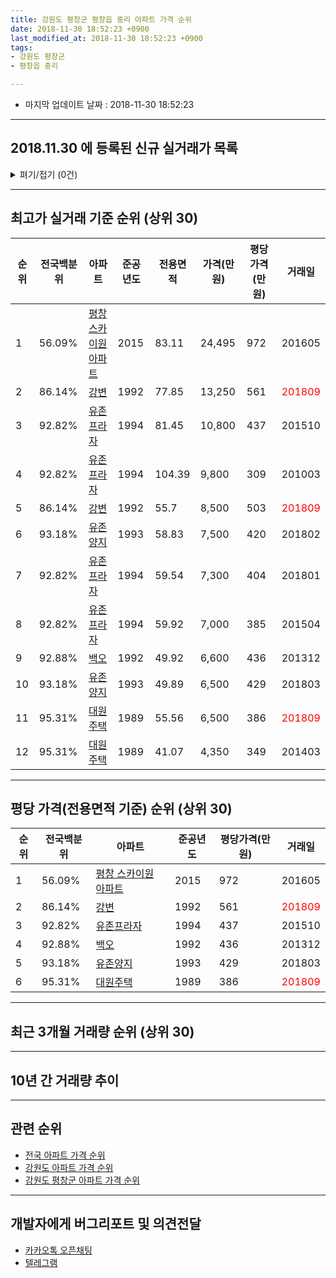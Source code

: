 ```yaml
---
title: 강원도 평창군 평창읍 중리 아파트 가격 순위
date: 2018-11-30 18:52:23 +0900
last_modified_at: 2018-11-30 18:52:23 +0900
tags:
- 강원도 평창군
- 평창읍 중리

---
```


* 마지막 업데이트 날짜 : 2018-11-30 18:52:23

---

## 2018.11.30 에 등록된 신규 실거래가 목록

<details>
<summary>펴기/접기 (0건)</summary>
<div markdown="1">

|아파트|전국백분위|준공년도|전용면적|가격(만원)|평당가격(만원)|거래일|
|---|---|---|---|---|---|---|
|없음|||||||


</div>
</details>

---

## 최고가 실거래 기준 순위 (상위 30)


|순위|전국백분위|아파트|준공년도|전용면적|가격(만원)|평당가격(만원)|거래일|
|---|---|---|---|---|---|---|---|
|1|56.09%|[평창 스카이원 아파트](https://search.naver.com/search.naver?query=%EA%B0%95%EC%9B%90%EB%8F%84+%ED%8F%89%EC%B0%BD%EA%B5%B0+%ED%8F%89%EC%B0%BD%EC%9D%8D+%EC%A4%91%EB%A6%AC+%ED%8F%89%EC%B0%BD+%EC%8A%A4%EC%B9%B4%EC%9D%B4%EC%9B%90+%EC%95%84%ED%8C%8C%ED%8A%B8)|2015|83.11|24,495|972|201605|
|2|86.14%|[강변](https://search.naver.com/search.naver?query=%EA%B0%95%EC%9B%90%EB%8F%84+%ED%8F%89%EC%B0%BD%EA%B5%B0+%ED%8F%89%EC%B0%BD%EC%9D%8D+%EC%A4%91%EB%A6%AC+%EA%B0%95%EB%B3%80)|1992|77.85|13,250|561|<span style="color:red">201809</span>|
|3|92.82%|[유존프라자](https://search.naver.com/search.naver?query=%EA%B0%95%EC%9B%90%EB%8F%84+%ED%8F%89%EC%B0%BD%EA%B5%B0+%ED%8F%89%EC%B0%BD%EC%9D%8D+%EC%A4%91%EB%A6%AC+%EC%9C%A0%EC%A1%B4%ED%94%84%EB%9D%BC%EC%9E%90)|1994|81.45|10,800|437|201510|
|4|92.82%|[유존프라자](https://search.naver.com/search.naver?query=%EA%B0%95%EC%9B%90%EB%8F%84+%ED%8F%89%EC%B0%BD%EA%B5%B0+%ED%8F%89%EC%B0%BD%EC%9D%8D+%EC%A4%91%EB%A6%AC+%EC%9C%A0%EC%A1%B4%ED%94%84%EB%9D%BC%EC%9E%90)|1994|104.39|9,800|309|201003|
|5|86.14%|[강변](https://search.naver.com/search.naver?query=%EA%B0%95%EC%9B%90%EB%8F%84+%ED%8F%89%EC%B0%BD%EA%B5%B0+%ED%8F%89%EC%B0%BD%EC%9D%8D+%EC%A4%91%EB%A6%AC+%EA%B0%95%EB%B3%80)|1992|55.7|8,500|503|<span style="color:red">201809</span>|
|6|93.18%|[유존양지](https://search.naver.com/search.naver?query=%EA%B0%95%EC%9B%90%EB%8F%84+%ED%8F%89%EC%B0%BD%EA%B5%B0+%ED%8F%89%EC%B0%BD%EC%9D%8D+%EC%A4%91%EB%A6%AC+%EC%9C%A0%EC%A1%B4%EC%96%91%EC%A7%80)|1993|58.83|7,500|420|201802|
|7|92.82%|[유존프라자](https://search.naver.com/search.naver?query=%EA%B0%95%EC%9B%90%EB%8F%84+%ED%8F%89%EC%B0%BD%EA%B5%B0+%ED%8F%89%EC%B0%BD%EC%9D%8D+%EC%A4%91%EB%A6%AC+%EC%9C%A0%EC%A1%B4%ED%94%84%EB%9D%BC%EC%9E%90)|1994|59.54|7,300|404|201801|
|8|92.82%|[유존프라자](https://search.naver.com/search.naver?query=%EA%B0%95%EC%9B%90%EB%8F%84+%ED%8F%89%EC%B0%BD%EA%B5%B0+%ED%8F%89%EC%B0%BD%EC%9D%8D+%EC%A4%91%EB%A6%AC+%EC%9C%A0%EC%A1%B4%ED%94%84%EB%9D%BC%EC%9E%90)|1994|59.92|7,000|385|201504|
|9|92.88%|[백오](https://search.naver.com/search.naver?query=%EA%B0%95%EC%9B%90%EB%8F%84+%ED%8F%89%EC%B0%BD%EA%B5%B0+%ED%8F%89%EC%B0%BD%EC%9D%8D+%EC%A4%91%EB%A6%AC+%EB%B0%B1%EC%98%A4)|1992|49.92|6,600|436|201312|
|10|93.18%|[유존양지](https://search.naver.com/search.naver?query=%EA%B0%95%EC%9B%90%EB%8F%84+%ED%8F%89%EC%B0%BD%EA%B5%B0+%ED%8F%89%EC%B0%BD%EC%9D%8D+%EC%A4%91%EB%A6%AC+%EC%9C%A0%EC%A1%B4%EC%96%91%EC%A7%80)|1993|49.89|6,500|429|201803|
|11|95.31%|[대원주택](https://search.naver.com/search.naver?query=%EA%B0%95%EC%9B%90%EB%8F%84+%ED%8F%89%EC%B0%BD%EA%B5%B0+%ED%8F%89%EC%B0%BD%EC%9D%8D+%EC%A4%91%EB%A6%AC+%EB%8C%80%EC%9B%90%EC%A3%BC%ED%83%9D)|1989|55.56|6,500|386|<span style="color:red">201809</span>|
|12|95.31%|[대원주택](https://search.naver.com/search.naver?query=%EA%B0%95%EC%9B%90%EB%8F%84+%ED%8F%89%EC%B0%BD%EA%B5%B0+%ED%8F%89%EC%B0%BD%EC%9D%8D+%EC%A4%91%EB%A6%AC+%EB%8C%80%EC%9B%90%EC%A3%BC%ED%83%9D)|1989|41.07|4,350|349|201403|


---

## 평당 가격(전용면적 기준) 순위 (상위 30)


|순위|전국백분위|아파트|준공년도|평당가격(만원)|거래일|
|---|---|---|---|---|---|
|1|56.09%|[평창 스카이원 아파트](https://search.naver.com/search.naver?query=%EA%B0%95%EC%9B%90%EB%8F%84+%ED%8F%89%EC%B0%BD%EA%B5%B0+%ED%8F%89%EC%B0%BD%EC%9D%8D+%EC%A4%91%EB%A6%AC+%ED%8F%89%EC%B0%BD+%EC%8A%A4%EC%B9%B4%EC%9D%B4%EC%9B%90+%EC%95%84%ED%8C%8C%ED%8A%B8)|2015|972|201605|
|2|86.14%|[강변](https://search.naver.com/search.naver?query=%EA%B0%95%EC%9B%90%EB%8F%84+%ED%8F%89%EC%B0%BD%EA%B5%B0+%ED%8F%89%EC%B0%BD%EC%9D%8D+%EC%A4%91%EB%A6%AC+%EA%B0%95%EB%B3%80)|1992|561|<span style="color:red">201809</span>|
|3|92.82%|[유존프라자](https://search.naver.com/search.naver?query=%EA%B0%95%EC%9B%90%EB%8F%84+%ED%8F%89%EC%B0%BD%EA%B5%B0+%ED%8F%89%EC%B0%BD%EC%9D%8D+%EC%A4%91%EB%A6%AC+%EC%9C%A0%EC%A1%B4%ED%94%84%EB%9D%BC%EC%9E%90)|1994|437|201510|
|4|92.88%|[백오](https://search.naver.com/search.naver?query=%EA%B0%95%EC%9B%90%EB%8F%84+%ED%8F%89%EC%B0%BD%EA%B5%B0+%ED%8F%89%EC%B0%BD%EC%9D%8D+%EC%A4%91%EB%A6%AC+%EB%B0%B1%EC%98%A4)|1992|436|201312|
|5|93.18%|[유존양지](https://search.naver.com/search.naver?query=%EA%B0%95%EC%9B%90%EB%8F%84+%ED%8F%89%EC%B0%BD%EA%B5%B0+%ED%8F%89%EC%B0%BD%EC%9D%8D+%EC%A4%91%EB%A6%AC+%EC%9C%A0%EC%A1%B4%EC%96%91%EC%A7%80)|1993|429|201803|
|6|95.31%|[대원주택](https://search.naver.com/search.naver?query=%EA%B0%95%EC%9B%90%EB%8F%84+%ED%8F%89%EC%B0%BD%EA%B5%B0+%ED%8F%89%EC%B0%BD%EC%9D%8D+%EC%A4%91%EB%A6%AC+%EB%8C%80%EC%9B%90%EC%A3%BC%ED%83%9D)|1989|386|<span style="color:red">201809</span>|


---

## 최근 3개월 거래량 순위 (상위 30)


<div style="width:100%;">
    <canvas id="deal_count_ranking" height="250"></canvas>
</div>


<script>
new Chart(document.getElementById("deal_count_ranking"), {
    type: 'horizontalBar',
    data: {
        labels: ['평창 스카이원 아파트', '강변', '유존양지', '대원주택', '백오', '유존프라자'],
        datasets: [{
            label: '실거래 수',
            data: [3, 2, 1, 1, 1, 1],
            borderColor: "rgba(255, 0, 128, 1)",
            backgroundColor: "rgba(255, 0, 128, 0.5)",
            fill: false,
        }]
    },
    options: {
        responsive: true,
        title: {
            display: true,
            text: '최근 3개월 거래량 순위'
        },
        tooltips: {
            mode: 'index',
            intersect: false,
            callbacks: {
                title: function(tooltipItems, data) {
                    return "실거래 수:";
                },
                label: function(tooltipItem, data) {
                    return data.labels[tooltipItem.index] + ": " + tooltipItem.xLabel;
                }
            }
        },
        hover: {
            mode: 'nearest',
            intersect: true
        },
        scales: {
            xAxes: [{
                display: true,
                scaleLabel: {
                    display: true,
                    labelString: '실거래 수'
                },
                ticks: {
                    suggestedMin: 0,
                }
            }],
            yAxes: [{
                display: true,
                ticks: {
                    autoSkip: false,
                    callback: function(value, index, values) {
                        if (value.length > 15)
                            return value.substr(0, 13) + "...";
                        else
                            return value;
                    }
                },
                scaleLabel: {
                    display: false,
                }
            }]
        }
    }
});

</script>


---

## 10년 간 거래량 추이


<div style="width:100%;">
    <canvas id="deal_progress" height="250"></canvas>
</div>

<script>
new Chart(document.getElementById("deal_progress"), {
    type: 'line',
    data: {
        labels: ['200811','200812','200901','200902','200903','200904','200905','200906','200907','200908','200909','200910','200911','200912','201001','201002','201003','201004','201005','201006','201007','201008','201009','201010','201011','201012','201101','201102','201103','201104','201105','201106','201107','201108','201109','201110','201111','201112','201201','201202','201203','201204','201205','201206','201207','201208','201209','201210','201211','201212','201301','201302','201303','201304','201305','201306','201307','201308','201309','201310','201311','201312','201401','201402','201403','201404','201405','201406','201407','201408','201409','201410','201411','201412','201501','201502','201503','201504','201505','201506','201507','201508','201509','201510','201511','201512','201601','201602','201603','201604','201605','201606','201607','201608','201609','201610','201611','201612','201701','201702','201703','201704','201705','201706','201707','201708','201709','201710','201711','201712','201801','201802','201803','201804','201805','201806','201807','201808','201809','201810','201811'],
        datasets: [{
            label: '실거래 수',
            pointRadius: 1,
            data: [2, 0, 2, 2, 1, 0, 1, 2, 3, 1, 0, 1, 1, 2, 1, 1, 3, 0, 4, 1, 2, 3, 1, 1, 0, 1, 0, 4, 3, 0, 0, 3, 2, 2, 0, 3, 0, 2, 3, 1, 1, 0, 3, 4, 0, 1, 0, 0, 1, 0, 1, 0, 1, 0, 0, 2, 1, 1, 1, 0, 0, 7, 1, 2, 1, 2, 1, 4, 3, 1, 0, 1, 0, 0, 2, 0, 2, 1, 0, 1, 1, 0, 2, 2, 3, 1, 3, 2, 0, 2, 11, 9, 3, 1, 1, 4, 0, 0, 2, 2, 2, 1, 2, 1, 2, 2, 2, 3, 2, 3, 3, 2, 1, 3, 3, 4, 1, 2, 6, 3, 0],
            borderColor: "rgba(255, 201, 14, 1)",
            backgroundColor: "rgba(255, 201, 14, 0.5)",
            fill: true,
        }]
    },
    options: {
        responsive: true,
        title: {
            display: true,
            text: '10년간 거래량 추이'
        },
        tooltips: {
            mode: 'index',
            intersect: false,
        },
        hover: {
            mode: 'nearest',
            intersect: true
        },
        scales: {
            xAxes: [{
                display: true,
                scaleLabel: {
                    display: true,
                    labelString: '년/월'
                }
            }],
            yAxes: [{
                display: true,
                ticks: {
                    suggestedMin: 0,
                },
                scaleLabel: {
                    display: true,
                    labelString: '실거래 수'
                }
            }]
        }
    }
});

</script>


---

## 관련 순위

- [전국 아파트 가격 순위](https://inasie.github.io/apt-ranking/전국)
- [강원도 아파트 가격 순위](https://inasie.github.io/apt-ranking/강원도)
- [강원도 평창군 아파트 가격 순위](https://inasie.github.io/apt-ranking/강원도-평창군)


---

## 개발자에게 버그리포트 및 의견전달

- [카카오톡 오픈채팅](https://open.kakao.com/o/gLJUAP4)
- [텔레그램](https://t.me/inasie)

